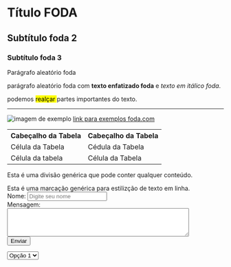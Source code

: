 <html>

<body>
<h1>Título FODA</h1>
<h2>Subtítulo foda 2</h2>
<h3>Subtítulo foda 3</h3>
<p>Parágrafo aleatório foda</p>
<p>parágrafo aleatório foda com <strong> texto enfatizado foda</strong> e <em> texto em itálico foda</em>.</p>
<p>podemos <mark> realçar </mark> partes importantes do texto.</p>
<hr>
<img src="imagem.jpg" alt="imagem de exemplo">
<a href="https://www.exemplo.com">link para exemplos foda.com</a> 

<table>
  <tr>
     <th>Cabeçalho da Tabela</th>
     <th>Cabeçalho da Tabela</th>
  </tr>
  <tr> 
      <td>Célula da Tabela</td>
      <td>Cédula da Tabela</td>
  </tr>
  <tr>
    <td>Célula da tabela</td>
    <td>Célula da Tabela</td>
  </tr>
</table>

<div>
    <p>Esta é uma divisão genérica que pode conter qualquer conteúdo.</p>
    <span>Esta é uma marcação genérica para estilizção de texto em linha.</span>
</div>

<form>
    <label for="nome">Nome:</label>
    <input type="text" id="nome" name="nome" placeholder="Digite seu nome">
    <br>
    <label for="mensagem">Mensagem:</label> 
    <textarea id="mensagem" name="mensagem" rows="4" cols="50"></textarea>
    <br>
    <button type="submit">Enviar</button>
</form>
      
  <select>
     <option value="opcao1">Opção 1</option>
     <option value="opcao2">Opção 2</option>
     <option value="opcao3">Opção 3</option>
  </select>
</body>
      
</html>
